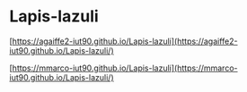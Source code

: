 # Lapis-lazuli
[https://agaiffe2-iut90.github.io/Lapis-lazuli](https://agaiffe2-iut90.github.io/Lapis-lazuli/)

[https://mmarco-iut90.github.io/Lapis-lazuli](https://mmarco-iut90.github.io/Lapis-lazuli/)
